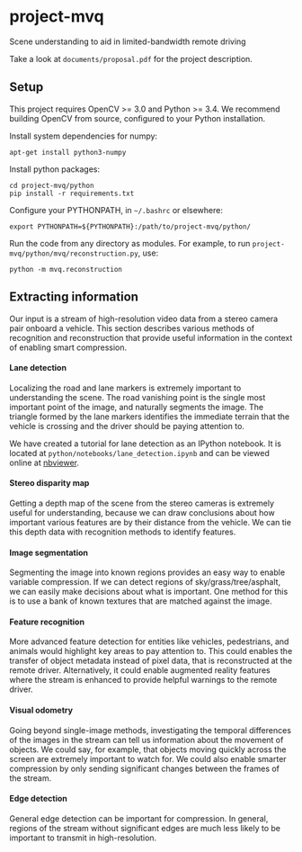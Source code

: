 # project-mvq
Scene understanding to aid in limited-bandwidth remote driving

Take a look at `documents/proposal.pdf` for the project description.

## Setup
This project requires OpenCV >= 3.0 and Python >= 3.4. We recommend building
OpenCV from source, configured to your Python installation.

Install system dependencies for numpy:

    apt-get install python3-numpy

Install python packages:

    cd project-mvq/python
    pip install -r requirements.txt

Configure your PYTHONPATH, in `~/.bashrc` or elsewhere:

    export PYTHONPATH=${PYTHONPATH}:/path/to/project-mvq/python/

Run the code from any directory as modules. For example, to run
`project-mvq/python/mvq/reconstruction.py`, use:

    python -m mvq.reconstruction

## Extracting information
Our input is a stream of high-resolution video data from a stereo camera pair
onboard a vehicle. This section describes various methods of recognition and
reconstruction that provide useful information in the context of enabling
smart compression.

#### Lane detection
Localizing the road and lane markers is extremely important to understanding
the scene. The road vanishing point is the single most important point of the
image, and naturally segments the image. The triangle formed by the lane
markers identifies the immediate terrain that the vehicle is crossing and
the driver should be paying attention to.

We have created a tutorial for lane detection as an IPython notebook. It is
located at `python/notebooks/lane_detection.ipynb` and can be viewed online at
[nbviewer](http://nbviewer.ipython.org/github/hmartiro/project-mvq/blob/master/python/notebooks/lane_detection.ipynb).

#### Stereo disparity map
Getting a depth map of the scene from the stereo cameras is extremely useful
for understanding, because we can draw conclusions about how important various
features are by their distance from the vehicle. We can tie this depth data
with recognition methods to identify features.

#### Image segmentation
Segmenting the image into known regions provides an easy way to enable variable
compression. If we can detect regions of sky/grass/tree/asphalt, we can easily
make decisions about what is important. One method for this is to use a bank
of known textures that are matched against the image.

#### Feature recognition
More advanced feature detection for entities like vehicles, pedestrians, and
animals would highlight key areas to pay attention to. This could enables the
transfer of object metadata instead of pixel data, that is reconstructed at
the remote driver. Alternatively, it could enable augmented reality features
where the stream is enhanced to provide helpful warnings to the remote driver.

#### Visual odometry
Going beyond single-image methods, investigating the temporal differences of the
images in the stream can tell us information about the movement of objects. We
could say, for example, that objects moving quickly across the screen are extremely
important to watch for. We could also enable smarter compression by only sending
significant changes between the frames of the stream.

#### Edge detection
General edge detection can be important for compression. In general, regions of
the stream without significant edges are much less likely to be important to
transmit in high-resolution.
